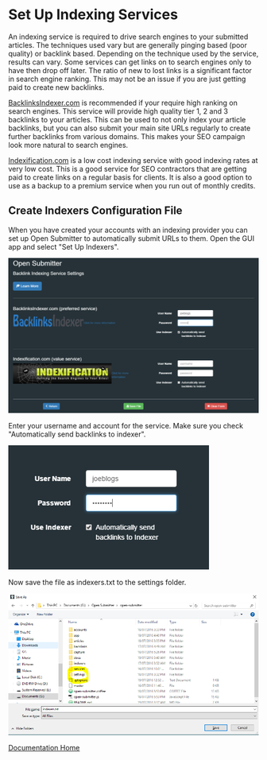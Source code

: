 # Set Up Indexing Services


An indexing service is required to drive search engines to your submitted articles. The techniques used vary but are generally pinging based (poor quality) or backlink based. Depending on the technique used by the service, results can vary. Some services can get links on to search engines only to have then drop off later. The ratio of new to lost links is a significant factor in search engine ranking. This may not be an issue if you are just getting paid to create new backlinks.


[BacklinksIndexer.com][ace3719b] is recommended if your require high ranking on search engines. This service will provide high quality tier 1, 2 and 3 backlinks to your articles. This can be used to not only index your article backlinks, but you can also submit your main site URLs regularly to create further backlinks from various domains. This makes your SEO campaign look more natural to search engines.

[Indexification.com][44bd53cf] is a low cost indexing service with good indexing rates at very low cost. This is a good service for SEO contractors that are getting paid to create links on a regular basis for clients. It is also a good option to use as a backup to a premium service when you run out of monthly credits.

## Create Indexers Configuration File


When you have created your accounts with an indexing provider you can set up Open Submitter to automatically submit URLs to them. Open the GUI app and select "Set Up Indexers".

![](./img/indexers2.PNG)

Enter your username and account for the service. Make sure you check "Automatically send backlinks to indexer".

![](./img/indexers1.PNG)

Now save the file as indexers.txt to the settings folder.


![](./img/indexers3.PNG)



[Documentation Home][3acc32de]

  [3acc32de]: readme.md "Open Submitter Documentation"


  [44bd53cf]: http://aff.innocoders.com/idevaffiliate.php?id=1640_2_3_1 "Indexification.com"



  [ace3719b]: http://jvz1.com/c/540185/31395 "BacklinksIndexer.com"
